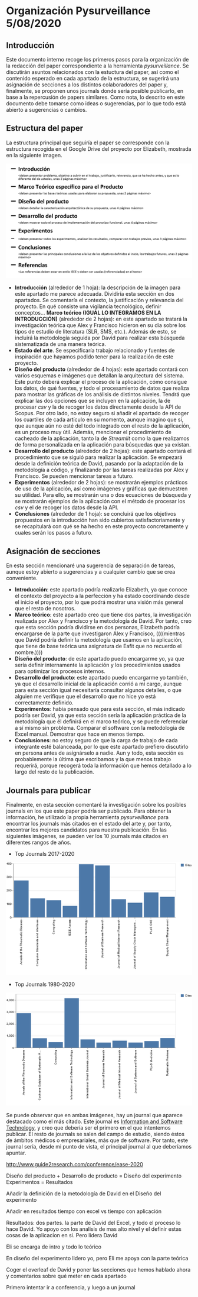 # Organización Pysurveillance 5/08/2020

## Introducción

Este documento interno recoge los primeros pasos para la organización de la redacción del paper correspondiente a la herramienta *pysurveillance*. Se discutirán asuntos relacionados con la estuctura del paper, así como el contenido esperado en cada apartado de la estructura, se sugerirá una asignación de secciones a los distintos colaboradores del paper y, finalmente, se proponen unos journals donde sería posible publicarlo, en base a la repercusión de papers similares. Como nota, lo descrito en este documento debe tomarse como ideas o sugerencias, por lo que todo está abierto a sugerencias o cambios.

## Estructura del paper

La estructura principal que seguiría el paper se corresponde con la estructura recogida en el Google Drive del proyecto por Elizabeth, mostrada en la siguiente imagen.

![apartados](img/apartados.png)

- **Introducción** (alrededor de 1 hoja): la descripción de la imagen para este apartado me parece adecuada. Dividiría esta sección en dos apartados. Se comentaría el contexto, la justificación y relevancia del proyecto. En qué consiste una vigilancia tecnológico, definir conceptos... **Marco teórico (IGUAL LO INTEGRAMOS EN LA INTRODUCCIÓN)** (alrededor de 2 hojas): en este apartado se tratará la investigación teórica que Alex y Francisco hicieron en su día sobre los tipos de estudio de literatura (SLR, SMS, etc.). Además de esto, se incluirá la metodología seguida por David para realizar esta búsqueda sistematizada de una manera teórica.
- **Estado del arte**. Se especificaría trabajo relacionado y fuentes de inspiración que hayamos podido tener para la realización de este proyecto.
- **Diseño del producto** (alrededor de 4 hojas): este apartado contará con varios esquemas e imágenes que detallan la arquitectura del sistema. Este punto deberá explicar el proceso de la aplicación, cómo consigue los datos, de qué fuentes, y todo el procesamiento de datos que realiza para mostrar las gráficas de los análisis de distintos niveles. Tendrá que explicar las dos opciones que se incluyen en la aplicación, la de procesar *csv* y la de recoger los datos directamente desde la API de Scopus. Por otro lado, no estoy seguro si añadir el apartado de recoger los cuartiles de cada artículo en su momento, aunque imagino que sí, que aunque aún no esté del todo integrado con el resto de la aplicación, es un proceso muy útil. Además, mencionar el procedimiento de cacheado de la aplicación, tanto la de *Streamlit* como la que realizamos de forma personalizada en la aplicación para búsquedas que ya existan.
- **Desarrollo del producto** (alrededor de 2 hojas): este apartado contará el procedimiento que se siguió para realizar la aplicación. Se empezará desde la definición teórica de David, pasando por la adaptación de la metodología a código, y finalizando por las tareas realizadas por Alex y Francisco. Se pueden mencionar tareas a futuro.
- **Experimentos** (alrededor de 2 hojas): se mostrarán ejemplos prácticos de uso de la aplicación, así como imágenes y gráficas que demuestren su utilidad. Para ello, se mostrarán una o dos ecuaciones de búsqueda y se mostrarán ejemplos de la aplicación con el método de procesar los *csv* y el de recoger los datos desde la API.
- **Conclusiones** (alrededor de 1 hoja): se concluirá que los objetivos propuestos en la introducción han sido cubiertos satisfactoriamente y se recapitulará con qué se ha hecho en este proyecto concretamente y cuales serán los pasos a futuro.

## Asignación de secciones

En esta sección mencionaré una sugerencia de separación de tareas, aunque estoy abierto a sugerencias y a cualquier cambio que se crea conveniente.

- **Introducción**: este apartado podría realizarlo Elizabeth, ya que conoce el contexto del proyecto a la perfección y ha estado coordinando desde el inicio el proyecto, por lo que podrá mostrar una visión más general que el resto de nosotros.
- **Marco teórico**: este apartado creo que tiene dos partes, la investigación realizada por Alex y Francisco y la metodología de David. Por tanto, creo que esta sección podría dividirse en dos personas, Elizabeth podría encargarse de la parte que investigaron Alex y Francisco, ((((mientras que David podría definir la metodología que usamos en la aplicación, que tiene de base teórica una asignatura de Eafit que no recuerdo el nombre.))))
- **Diseño del producto**: de este apartado puedo encargarme yo, ya que sería definir internamente la aplicación y los procedimientos usados para optimizar los procesos internos. 
- **Desarrollo del producto**: este apartado puedo encargarme yo también, ya que el desarrollo inicial de la aplicación corrió a mi cargo, aunque para esta sección igual necesitaría consultar algunos detalles, o que alguien me verifique que el desarrollo que no hice yo está correctamente definido.
- **Experimentos**: había pensado que para esta sección, el más indicado podría ser David, ya que esta sección sería la aplicación práctica de la metodología que él definirá en el marco teórico, y se puede referenciar a sí mismo sin problema. Comparar el software con la metodología de Excel manual. Demostrar que hace en menos tiempo.
- **Conclusiones**: no estoy seguro de que la carga de trabajo de cada integrante esté balanceada, por lo que este apartado prefiero discutirlo en persona antes de asignárselo a nadie. Aun y todo, esta sección es probablemente la última que escribamos y la que menos trabajo requerirá, porque recogerá toda la información que hemos detallado a lo largo del resto de la publicación.

## Journals para publicar

Finalmente, en esta sección comentaré la investigación sobre los posibles journals en los que este paper podría ser publicado. Para obtener la información, he utilizado la propia herramienta *pysurveillance* para encontrar los journals más citados en el estado del arte y, por tanto, encontrar los mejores candidatos para nuestra publicación. En las siguientes imágenes, se pueden ver los 10 journals más citados en diferentes rangos de años.

- Top Journals 2017-2020

![2017-2020](img/2017_2020.png)

- Top Journals 1980-2020

![1980-2020](img/1980_2020.png)

Se puede observar que en ambas imágenes, hay un journal que aparece destacado como el más citado. Este journal es [Information and Software Technology](https://www.editorialmanager.com/INFSOF/default.aspx), y creo que debería ser el primero en el que intentemos publicar. El resto de journals se salen del campo de estudio, siendo éstos de ámbitos médicos o empresariales, más que de software. Por tanto, este journal sería, desde mi punto de vista, el principal journal al que deberíamos apuntar.

http://www.guide2research.com/conference/ease-2020





Diseño del producto + Desarrollo de producto = Diseño del experimento
Experimentos = Resultados

Añadir la definición de la metodología de David en el Diseño del experimento

Añadir en resultados tiempo con excel vs tiempo con aplicación

Resultados: dos partes. la parte de David del Excel, y todo el proceso lo hace David. Yo apoyo con los analisis de mas alto nivel y el definir estas cosas de la aplicacion en si. Pero lidera David

Eli se encarga de intro y todo lo teórico

En diseño del experimento lidero yo, pero Eli me apoya con la parte teórica

Coger el overleaf de David y poner las secciones que hemos hablado ahora y comentarios sobre qué meter en cada apartado

Primero intentar ir a conferencia, y luego a un journal